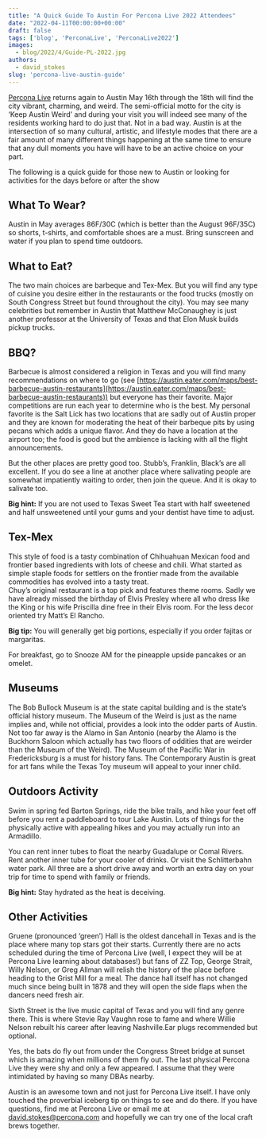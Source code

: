 ```yaml
---
title: "A Quick Guide To Austin For Percona Live 2022 Attendees"
date: "2022-04-11T00:00:00+00:00"
draft: false
tags: ['blog', 'PerconaLive', 'PerconaLive2022']
images:
  - blog/2022/4/Guide-PL-2022.jpg
authors:
  - david_stokes
slug: 'percona-live-austin-guide'
---
```


[Percona Live](https://www.percona.com/live/conferences) returns again to Austin May 16th through the 18th will find the city vibrant, charming, and weird. The semi-official motto for the city is ‘Keep Austin Weird’ and during your visit you will indeed see many of the residents working hard to do just that. Not in a bad way. Austin is at the intersection of so many cultural, artistic, and lifestyle modes that there are a fair amount of many different things happening at the same time to ensure that any dull moments you have will have to be an active choice on your part.

The following is a quick guide for those new to Austin or looking for activities for the days before or after the show  

## What To Wear?

Austin in May averages 86F/30C (which is better than the August 96F/35C) so shorts, t-shirts, and comfortable shoes are a must. Bring sunscreen and water if you plan to spend time outdoors.

## What to Eat?

The two main choices are barbeque and Tex-Mex. But you will find any type of cuisine you desire either in the restaurants or the food trucks (mostly on South Congress Street but found throughout the city). You may see many celebrities but remember in Austin that Matthew McConaughey is just another professor at the University of Texas and that Elon Musk builds pickup trucks.

## BBQ?

Barbecue is almost considered a religion in Texas and you will find many recommendations on where to go (see [https://austin.eater.com/maps/best-barbecue-austin-restaurants](https://austin.eater.com/maps/best-barbecue-austin-restaurants)) but everyone has their favorite. Major competitions are run each year to determine who is the best. My personal favorite is the Salt Lick has two locations that are sadly out of Austin proper and they are known for moderating the heat of their barbeque pits by using pecans which adds a unique flavor. And they do have a location at the airport too; the food is good but the ambience is lacking with all the flight announcements.

But the other places are pretty good too. Stubb’s, Franklin, Black’s are all excellent. If you do see a line at another place where salivating people are somewhat impatiently waiting to order, then join the queue. And it is okay to salivate too.

**Big hint:** If you are not used to Texas Sweet Tea start with half sweetened and half unsweetened until your gums and your dentist have time to adjust.

## Tex-Mex

This style of food is a tasty combination of Chihuahuan Mexican food and frontier based ingredients with lots of cheese and chili. What started as simple staple foods for settlers on the frontier made from the available commodities has evolved into a tasty treat.  
Chuy’s original restaurant is a top pick and features theme rooms. Sadly we have already missed the birthday of Elvis Presley where all who dress like the King or his wife Priscilla dine free in their Elvis room. For the less decor oriented try Matt’s El Rancho.

**Big tip:** You will generally get big portions, especially if you order fajitas or margaritas.  

For breakfast, go to Snooze AM for the pineapple upside pancakes or an omelet.

## Museums

The Bob Bullock Museum is at the state capital building and is the state’s official history museum. The Museum of the Weird is just as the name implies and, while not official, provides a look into the odder parts of Austin.  Not too far away is the Alamo in San Antonio (nearby the Alamo is the Buckhorn Saloon which actually has two floors of oddities that are weirder than the Museum of the Weird). The Museum of the Pacific War in Fredericksburg is a must for history fans. The Contemporary Austin is great for art fans while the Texas Toy museum will appeal to your inner child.

## Outdoors Activity

Swim in spring fed Barton Springs, ride the bike trails, and hike your feet off before you rent a paddleboard to tour Lake Austin.  Lots of things for the physically active with appealing hikes and you may actually run into an Armadillo.

You can rent inner tubes to float the nearby Guadalupe or Comal Rivers.  Rent another inner tube for your cooler of drinks.  Or visit the Schlitterbahn water park.  All three are  a short drive away and worth an extra day on your trip for time to spend with family or friends. 

**Big hint:** Stay hydrated as the heat is deceiving.

## Other Activities

Gruene (pronounced ‘green’) Hall is the oldest dancehall in Texas and is the place where many top stars got their starts. Currently there are no acts scheduled during the time of Percona Live (well, I expect they will be at Percona Live learning about databases!) but fans of ZZ Top, George Strait, Willy Nelson, or Greg Allman will relish the history of the place before heading to the Grist Mill for a meal. The dance hall itself has not changed much since being built in 1878 and they will open the side flaps when the dancers need fresh air.

Sixth Street is the live music capital of Texas and you will find any genre there. This is where Stevie Ray Vaughn rose to fame and where Willie Nelson rebuilt his career after leaving Nashville.Ear plugs recommended but optional.

Yes, the bats do fly out from under the Congress Street bridge at sunset which is amazing when millions of them fly out. The last physical Percona Live they were shy and only a few appeared. I assume that they were intimidated by having so many DBAs nearby.  

Austin is an awesome town and not just for Percona Live itself.  I have only touched the proverbial iceberg tip on things to see and do there.  If you have questions, find me at Percona Live or email me at david.stokes@percona.com and hopefully we can try one of the local craft brews together.

